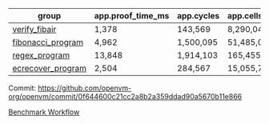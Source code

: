 | group | app.proof_time_ms | app.cycles | app.cells_used | leaf.proof_time_ms | leaf.cycles | leaf.cells_used |
| -- | -- | -- | -- | -- | -- | -- |
| [verify_fibair](https://github.com/openvm-org/openvm/blob/benchmark-results/benchmarks/verify_fibair-0f644600c21cc2a8b2a359ddad90a5670b11e866.md) | 1,378 |  143,569 |  8,290,048 |- | - | - |
| [fibonacci_program](https://github.com/openvm-org/openvm/blob/benchmark-results/benchmarks/fibonacci-0f644600c21cc2a8b2a359ddad90a5670b11e866.md) | 4,962 |  1,500,095 |  51,485,080 | 3,919 |  615,348 |  33,540,988 |
| [regex_program](https://github.com/openvm-org/openvm/blob/benchmark-results/benchmarks/regex-0f644600c21cc2a8b2a359ddad90a5670b11e866.md) | 13,848 |  1,914,103 |  165,455,373 | 16,221 |  2,056,367 |  154,573,879 |
| [ecrecover_program](https://github.com/openvm-org/openvm/blob/benchmark-results/benchmarks/ecrecover-0f644600c21cc2a8b2a359ddad90a5670b11e866.md) | 2,504 |  284,567 |  15,055,723 | 11,313 |  1,604,034 |  117,321,126 |


Commit: https://github.com/openvm-org/openvm/commit/0f644600c21cc2a8b2a359ddad90a5670b11e866

[Benchmark Workflow](https://github.com/openvm-org/openvm/actions/runs/13276566556)
